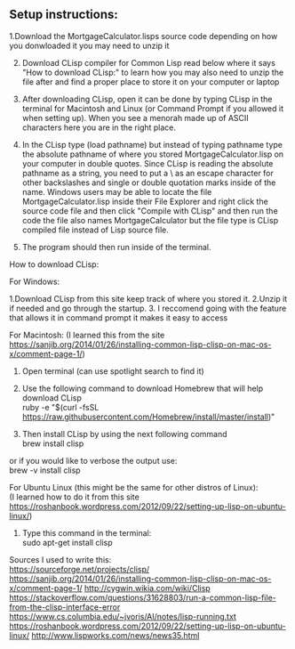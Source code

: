 ## Setup instructions:  
1.Download the MortgageCalculator.lisps source code depending on how you donwloaded it you may need to unzip it  

2. Download CLisp compiler for Common Lisp read below where it says "How to download CLisp:" to learn how you may also need to unzip the file after and find a proper place to store it on your computer or laptop

3. After downloading CLisp, open it can be done by typing CLisp in the terminal for Macintosh and Linux
(or Command Prompt if you allowed it when setting up). When you see a menorah made up of ASCII characters here you are in the right place.

4. In the CLisp type (load pathname) but instead of typing pathname type the absolute pathname of where you stored MortgageCalculator.lisp on your computer in double quotes.
Since CLisp is reading the absolute pathname as a string, you need to put a \ as an escape character for other backslashes and single or double quotation marks inside of the name.
Windows users may be able to locate the file MortgageCalculator.lisp inside their File Explorer and right click the source code file and then click "Compile with CLisp" and then run the code
the file also names MortgageCalculator but the file type is CLisp compiled file instead of Lisp source file.

5. The program should then run inside of the terminal.

How to download CLisp:

For Windows:

1.Download CLisp from this site keep track of where you stored it.
2.Unzip it if needed and go through the startup.
3. I reccomend going with the feature that allows it in command prompt it makes it easy to access

For Macintosh:
(I learned this from the site https://sanjib.org/2014/01/26/installing-common-lisp-clisp-on-mac-os-x/comment-page-1/)

1. Open terminal (can use spotlight search to find it)

2. Use the following command to download Homebrew that will help download CLisp  
ruby -e "$(curl -fsSL https://raw.githubusercontent.com/Homebrew/install/master/install)"

3. Then install CLisp by using the next following command  
brew install clisp

or if you would like to verbose the output use:  
brew -v install clisp

For Ubuntu Linux (this might be the same for other distros of Linux):  
(I learned how to do it from this site https://roshanbook.wordpress.com/2012/09/22/setting-up-lisp-on-ubuntu-linux/)

1. Type this command in the terminal:  
sudo apt-get install clisp 

Sources I used to write this:  
https://sourceforge.net/projects/clisp/
https://sanjib.org/2014/01/26/installing-common-lisp-clisp-on-mac-os-x/comment-page-1/
http://cygwin.wikia.com/wiki/Clisp
https://stackoverflow.com/questions/31628803/run-a-common-lisp-file-from-the-clisp-interface-error
https://www.cs.columbia.edu/~jvoris/AI/notes/lisp-running.txt
https://roshanbook.wordpress.com/2012/09/22/setting-up-lisp-on-ubuntu-linux/
http://www.lispworks.com/news/news35.html

